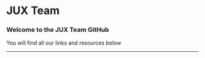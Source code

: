<h1>JUX Team</h1>
<h3>Welcome to the JUX Team GitHub</h3>
<p>You will find all our links and resources below</p>
<hr />
